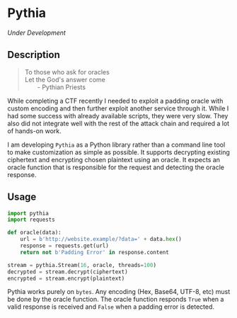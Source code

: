 # Pythia

*Under Development*

## Description

> To those who ask for oracles<br>
> Let the God's answer come<br>
>   \- Pythian Priests

While completing a CTF recently I needed to exploit a padding oracle with custom encoding and then further exploit another service through it. While I had some success with already available scripts, they were very slow. They also did not integrate well with the rest of the attack chain and required a lot of hands-on work.

I am developing `Pythia` as a Python library rather than a command line tool to make customization as simple as possible. It supports decrypting existing ciphertext and encrypting chosen plaintext using an oracle. It expects an oracle function that is responsible for the request and detecting the oracle response.

## Usage

```python
import pythia
import requests

def oracle(data):
	url = b'http://website.example/?data=' + data.hex()
	response = requests.get(url)
	return not b'Padding Error' in response.content

stream = pythia.Stream(16, oracle, threads=100)
decrypted = stream.decrypt(ciphertext)
encrypted = stream.encrypt(plaintext)
```

Pythia works purely on `bytes`. Any encoding (Hex, Base64, UTF-8, etc) must be done by the oracle function. The oracle function responds `True` when a valid response is received and `False` when a padding error is detected.
